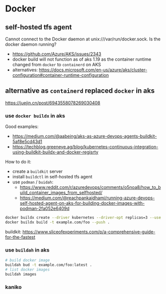# Docker

## self-hosted tfs agent
Cannot connect to the Docker daemon at unix:///var/run/docker.sock. Is the docker daemon running?
- https://github.com/Azure/AKS/issues/2343
- docker build will not function as of aks 1.19 as the container runtime changed from `docker` to `containerd` on AKS
- alternatives: https://docs.microsoft.com/en-us/azure/aks/cluster-configuration#container-runtime-configuration

## alternative as `containerd` replaced `docker` in aks
https://juejin.cn/post/6943558078269030408

### use `docker buildx` in aks
Good examples:
- https://medium.com/@aabeing/aks-as-azure-devops-agents-buildkit-5af8e5cd43d1
- https://techblog.greeneye.ag/blog/kubernetes-continuous-integration-using-buildkit-buildx-and-docker-regisrty

How to do it:
- create a `buildkit` server
- install `buildctl` in self-hosted tfs agent
- use `podman` / `buidah`:
  - https://www.reddit.com/r/azuredevops/comments/o5noa8/how_to_build_container_images_from_selfhosted/
  - https://medium.com/@reachpankajdhami/running-azure-devops-self-hosted-agent-on-aks-for-building-docker-images-with-podman-2fa052e6409d

```sh
docker buildx create --driver kubernetes --driver-opt replicas=3 --use
docker buildx build -t example.com/foo --push .
```

buildkit:
https://www.sliceofexperiments.com/p/a-comprehensive-guide-for-the-fastest

### use `buildah` in aks
```sh
# build docker image
buildah bud -t example.com/foo:latest .
# list docker images
buildah images
```

### kaniko
